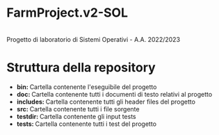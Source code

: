 # FarmProject.v2-SOL
</br>
Progetto di laboratorio di Sistemi Operativi - A.A. 2022/2023
</br>
<h1> Struttura della repository </h1>
<ul>
	<li> <b> bin: </b> Cartella contenente l'eseguibile del progetto </li>
	<li> <b> doc: </b> Cartella contenente tutti i documenti di testo relativi al progetto </li>
	<li> <b> includes: </b> Cartella contenente tutti gli header files del progetto </li>
	<li> <b> src: </b> Cartella contenente tutti i file sorgente </li>
	<li> <b> testdir: </b> Cartella contenente gli input tests </li>
	<li> <b> tests: </b> Cartella contenente tutti i test del progetto  </li>
</ul>
